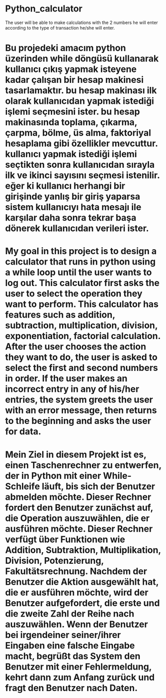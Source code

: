 # Python_calculator
The user will be able to make calculations with the 2 numbers he will enter according to the type of transaction he/she will enter.

# Bu projedeki amacım python üzerinden while döngüsü kullanarak kullanıcı çıkış yapmak isteyene kadar çalışan bir hesap makinesi tasarlamaktır. bu hesap makinası ilk olarak kullanıcıdan yapmak istediği işlemi seçmesini ister. bu hesap makinasında toplama, çıkarma, çarpma, bölme, üs alma, faktoriyal hesaplama gibi özellikler mevcuttur. kullanıcı yapmak istediği işlemi seçtikten sonra kullanıcıdan sırayla ilk ve ikinci sayısını seçmesi istenilir. eğer ki kullanıcı herhangi bir girişinde yanlış bir giriş yaparsa sistem kullanıcıyı hata mesajı ile karşılar daha sonra tekrar başa dönerek kullanıcıdan verileri ister.
# My goal in this project is to design a calculator that runs in python using a while loop until the user wants to log out. This calculator first asks the user to select the operation they want to perform. This calculator has features such as addition, subtraction, multiplication, division, exponentiation, factorial calculation. After the user chooses the action they want to do, the user is asked to select the first and second numbers in order. If the user makes an incorrect entry in any of his/her entries, the system greets the user with an error message, then returns to the beginning and asks the user for data.

# Mein Ziel in diesem Projekt ist es, einen Taschenrechner zu entwerfen, der in Python mit einer While-Schleife läuft, bis sich der Benutzer abmelden möchte. Dieser Rechner fordert den Benutzer zunächst auf, die Operation auszuwählen, die er ausführen möchte. Dieser Rechner verfügt über Funktionen wie Addition, Subtraktion, Multiplikation, Division, Potenzierung, Fakultätsrechnung. Nachdem der Benutzer die Aktion ausgewählt hat, die er ausführen möchte, wird der Benutzer aufgefordert, die erste und die zweite Zahl der Reihe nach auszuwählen. Wenn der Benutzer bei irgendeiner seiner/ihrer Eingaben eine falsche Eingabe macht, begrüßt das System den Benutzer mit einer Fehlermeldung, kehrt dann zum Anfang zurück und fragt den Benutzer nach Daten.
